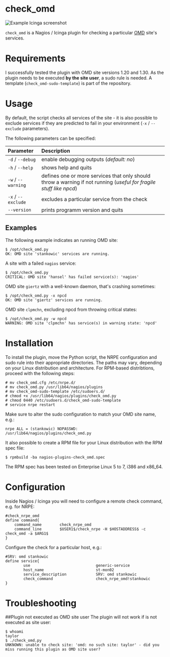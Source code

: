 # check_omd

![Example Icinga screenshot](https://raw.githubusercontent.com/stdevel/check_omd/master/Icinga_Screenshot.jpg "Example Icinga screenshot")

``check_omd`` is a Nagios / Icinga plugin for checking a particular [OMD](http://www.omdistro.org) site's services.

# Requirements
I successfully tested the plugin with OMD site versions 1.20 and 1.30. As the plugin needs to be executed **by the site user**, a sudo rule is needed. A template (``check_omd-sudo-template``) is part of the repository.

# Usage
By default, the script checks all services of the site - it is also possible to exclude services if they are predicted to fail in your environment (``-x`` / ``--exclude`` parameters).

The following parameters can be specified:

| Parameter | Description |
|:----------|:------------|
| `-d` / `--debug` | enable debugging outputs (*default: no*) |
| `-h` / `--help` | shows help and quits |
| `-w` / `--warning` | defines one or more services that only should throw a warning if not running (*useful for fragile stuff like npcd*) |
| `-x` / `--exclude` | excludes a particular service from the check |
| `--version` | prints programm version and quits |

## Examples
The following example indicates an running OMD site:
```
$ /opt/check_omd.py 
OK: OMD site 'stankowic' services are running.
```

A site with a failed ``nagios`` service:
```
$ /opt/check_omd.py 
CRITICAL: OMD site 'hansel' has failed service(s): 'nagios'
```

OMD site ``giertz`` with a well-known daemon, that's crashing sometimes:
```
$ /opt/check_omd.py -x npcd
OK: OMD site 'giertz' services are running.
```

OMD site ``clpmchn``, excluding npcd from throwing critical states:
```
$ /opt/check_omd.py -w npcd
WARNING: OMD site 'clpmchn' has service(s) in warning state: 'npcd'
```

# Installation
To install the plugin, move the Python script, the NRPE configuration and sudo rule into their appropriate directories. The paths may vary, depending on your Linux distribution and architecture. For RPM-based distribtions, proceed with the following steps:
```
# mv check_omd.cfg /etc/nrpe.d/
# mv check_omd.py /usr/lib64/nagios/plugins
# mv check_omd-sudo-template /etc/sudoers.d/
# chmod +x /usr/lib64/nagios/plugins/check_omd.py
# chmod 0440 /etc/sudoers.d/check_omd-sudo-template
# service nrpe restart
```
Make sure to alter the sudo configuration to match your OMD site name, e.g.:
```
nrpe ALL = (stankowic) NOPASSWD: /usr/lib64/nagios/plugins/check_omd.py
```

It also possible to create a RPM file for your Linux distribution with the RPM spec file:
```
$ rpmbuild -ba nagios-plugins-check_omd.spec
```
The RPM spec has been tested on Enterprise Linux 5 to 7, i386 and x86_64.

# Configuration
Inside Nagios / Icinga you will need to configure a remote check command, e.g. for NRPE:
```
#check_nrpe_omd
define command{
    command_name        check_nrpe_omd
    command_line        $USER1$/check_nrpe -H $HOSTADDRESS$ -c check_omd -a $ARG1$
}
```

Configure the check for a particular host, e.g.:
```
#SRV: omd stankowic
define service{
        use                             generic-service
        host_name                       st-mon02
        service_description             SRV: omd stankowic
        check_command                   check_nrpe_omd!stankowic
}
```

# Troubleshooting
##Plugin not executed as OMD site user
The plugin will not work if is not executed as site user:
```
$ whoami
taylor
$ ./check_omd.py 
UNKNOWN: unable to check site: 'omd: no such site: taylor' - did you miss running this plugin as OMD site user?
```
